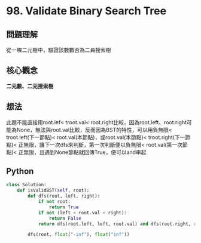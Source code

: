 # 98. Validate Binary Search Tree

## 問題理解
從一棵二元樹中，驗證該數數否為二員搜索樹

## 核心觀念
**二元數、二元搜索樹**

## 想法
此題不能直接用root.lef< troot.val< root.right比較，因為root.left、root.right可能為None，無法與root.val比較，反而因為BST的特性，可以用負無限< troot.left(下一節點)< root.val(本節點)，或root.val(本節點)< troot.right(下一節點)< 正無限，讓下一次dfs來判斷，第一次判斷便以負無限< root.val(第一次節點)< 正無限，且遇到None節點就回傳True，便可以and串起
## Python

```python
class Solution:
    def isValidBST(self, root):
        def dfs(root, left, right):
            if not root:
                return True
            if not (left < root.val < right):
                return False
            return dfs(root.left, left, root.val) and dfs(root.right, right, root.left)

        dfs(root, float("-inf"), float("inf"))
```







